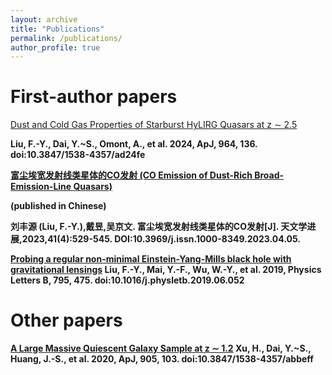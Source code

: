 ```yaml
---
layout: archive
title: "Publications"
permalink: /publications/
author_profile: true
---
```


First-author papers
=====
[Dust and Cold Gas Properties of Starburst HyLIRG Quasars at z ∼ 2.5](https://iopscience.iop.org/article/10.3847/1538-4357/ad24fe)

<b>Liu, F.-Y.<b>, Dai, Y.~S., Omont, A., et al. 2024, ApJ, 964, 136. doi:10.3847/1538-4357/ad24fe

[富尘埃宽发射线类星体的CO发射 (CO Emission of Dust-Rich Broad-Emission-Line Quasars)](http://www.shao.cas.cn/twxjz/wzll/202304/202304yjlw/202312/P020240123566166864142.pdf)

(published in Chinese)

<b>刘丰源 (Liu, F.-Y.)<b>,戴昱,吴京文. 富尘埃宽发射线类星体的CO发射[J]. 天文学进展,2023,41(4):529-545. DOI:10.3969/j.issn.1000-8349.2023.04.05.

[Probing a regular non-minimal Einstein-Yang-Mills black hole with gravitational lensings](https://www.sciencedirect.com/science/article/pii/S0370269319304356?via%3Dihub)
<b>Liu, F.-Y.<b>, Mai, Y.-F., Wu, W.-Y., et al. 2019, Physics Letters B, 795, 475. doi:10.1016/j.physletb.2019.06.052

Other papers
=====
[A Large Massive Quiescent Galaxy Sample at z ∼ 1.2](https://iopscience.iop.org/article/10.3847/1538-4357/abbeff)
Xu, H., Dai, Y.~S., Huang, J.-S., et al. 2020, ApJ, 905, 103. doi:10.3847/1538-4357/abbeff
